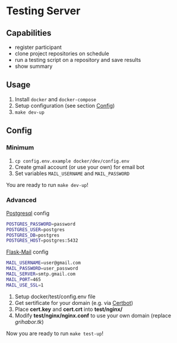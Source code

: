 # Testing Server
## Capabilities  
  - register participant
  - clone project repositories on schedule
  - run a testing script on a repository and save results
  - show summary

## Usage
  1. Install `docker` and `docker-compose`
  2. Setup configuration (see section [Config](#config))
  3. `make dev-up`

## Config  
### Minimum  
  1. `cp config.env.example docker/dev/config.env`
  2. Create gmail account (or use your own) for email bot  
  3. Set variables `MAIL_USERNAME` and `MAIL_PASSWORD`  

You are ready to run `make dev-up`!

### Advanced  

[Postgresql](https://hub.docker.com/_/postgres/) config  

```bash
POSTGRES_PASSWORD=password
POSTGRES_USER=postgres
POSTGRES_DB=postgres
POSTGRES_HOST=postgres:5432
```    

[Flask-Mail](https://pythonhosted.org/Flask-Mail/) config  

```bash
MAIL_USERNAME=user@gmail.com
MAIL_PASSWORD=user_password
MAIL_SERVER=smtp.gmail.com
MAIL_PORT=465
MAIL_USE_SSL=1
```

  1. Setup docker/test/config.env file
  2. Get sertificate for your domain (e.g. via [Certbot](https://certbot.eff.org/))
  3. Place **cert.key** and **cert.crt** into **test/nginx/**
  4. Modify **test/nginx/nginx.conf** to use your own domain (replace *grihabor.tk*)

Now you are ready to run `make test-up`!

